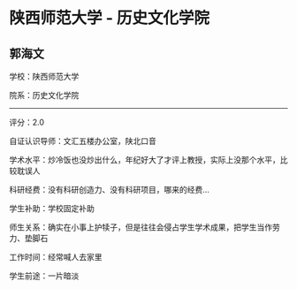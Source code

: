 # 陕西师范大学 - 历史文化学院

## 郭海文

学校：陕西师范大学

院系：历史文化学院

* * *

评分：2.0

自证认识导师：文汇五楼办公室，陕北口音

学术水平：炒冷饭也没炒出什么，年纪好大了才评上教授，实际上没那个水平，比较耽误人

科研经费：没有科研创造力、没有科研项目，哪来的经费…

学生补助：学校固定补助

师生关系：确实在小事上护犊子，但是往往会侵占学生学术成果，把学生当作劳力、垫脚石

工作时间：经常喊人去家里

学生前途：一片暗淡